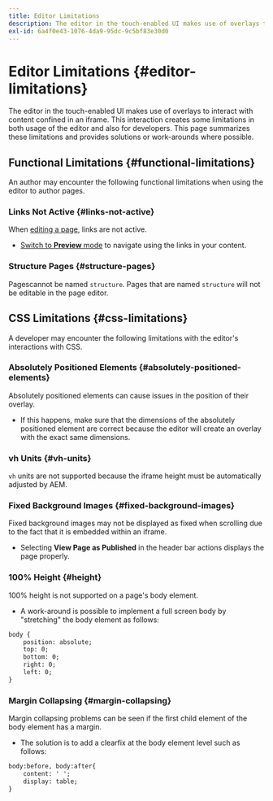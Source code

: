 ```yaml
---
title: Editor Limitations
description: The editor in the touch-enabled UI makes use of overlays to interact with content confined in an iframe. This interaction creates some limitations in both usage of the editor and also for developers.
exl-id: 6a4f0e43-1076-4da9-95dc-9c5bf83e30d0
---
```

# Editor Limitations {#editor-limitations}

The editor in the touch-enabled UI makes use of overlays to interact with content confined in an iframe. This interaction creates some limitations in both usage of the editor and also for developers. This page summarizes these limitations and provides solutions or work-arounds where possible.

## Functional Limitations {#functional-limitations}

An author may encounter the following functional limitations when using the editor to author pages.

### Links Not Active {#links-not-active}

When [editing a page](/help/sites-cloud/authoring/editor/edit-content.md), links are not active.

* [Switch to **Preview** mode](/help/sites-cloud/authoring/editor/page-editor.md#preview-mode) to navigate using the links in your content.

### Structure Pages {#structure-pages}

Pagescannot be named `structure`. Pages that are named `structure` will not be editable in the page editor.

## CSS Limitations {#css-limitations}

A developer may encounter the following limitations with the editor's interactions with CSS.

### Absolutely Positioned Elements {#absolutely-positioned-elements}

Absolutely positioned elements can cause issues in the position of their overlay.

* If this happens, make sure that the dimensions of the absolutely positioned element are correct because the editor will create an overlay with the exact same dimensions.

### vh Units {#vh-units}

`vh` units are not supported because the iframe height must be automatically adjusted by AEM.

### Fixed Background Images {#fixed-background-images}

Fixed background images may not be displayed as fixed when scrolling due to the fact that it is embedded within an iframe.

* Selecting **View Page as Published** in the header bar actions displays the page properly.

### 100% Height {#height}

100% height is not supported on a page's body element.

* A work-around is possible to implement a full screen body by "stretching" the body element as follows:

```xml
body {
    position: absolute;
    top: 0;
    bottom: 0;
    right: 0;
    left: 0;
}
```

### Margin Collapsing {#margin-collapsing}

Margin collapsing problems can be seen if the first child element of the body element has a margin.

* The solution is to add a clearfix at the body element level such as follows:

```xml
body:before, body:after{
    content: ' ';
    display: table;
}
```
